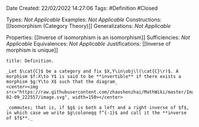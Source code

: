 <br />
<br />

Date Created: 22/02/2022 14:27:06
Tags: #Definition #Closed 

Types: _Not Applicable_
Examples: _Not Applicable_
Constructions: [[Isomorphism (Category Theory)]]
Generalizations: _Not Applicable_

Properties: [[Inverse of isomorphism is an isomorphism]]
Sufficiencies: _Not Applicable_
Equivalences: _Not Applicable_
Justifications: [[Inverse of morphism is unique]]

``` ad-Definition
title: Definition.

_Let $\cat{C}$ be a category and fix $X,Y\in\obj\l(\cat{C}\r)$. A morphism $f:X\to Y$ is said to be **invertible** if there exists a morphism $g:Y\to X$ such that the diagram_
<center><img src="https://raw.githubusercontent.com/zhaoshenzhai/MathWiki/master/Images/2022-02-09_222557/image.svg", width=150></center>

_commutes; that is, if $g$ is both a left and a right inverse of $f$, in which case we write $g\coloneqq f^{-1}$ and call it the **inverse of $f$**._

```
